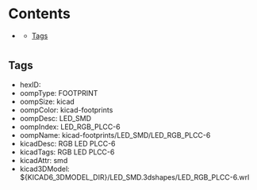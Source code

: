 



Contents
========

* [](#)
	* [Tags](#tags)

# 

## Tags

- hexID: 
- oompType: FOOTPRINT
- oompSize: kicad
- oompColor: kicad-footprints
- oompDesc: LED_SMD
- oompIndex: LED_RGB_PLCC-6
- oompName: kicad-footprints/LED_SMD/LED_RGB_PLCC-6
- kicadDesc: RGB LED PLCC-6
- kicadTags: RGB LED PLCC-6
- kicadAttr: smd
- kicad3DModel: ${KICAD6_3DMODEL_DIR}/LED_SMD.3dshapes/LED_RGB_PLCC-6.wrl
